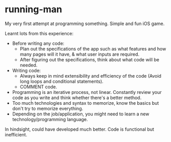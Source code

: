 # running-man
My very first attempt at programming something. Simple and fun iOS game. 

Learnt lots from this experience:
  - Before writing any code:
    - Plan out the specifications of the app such as what features and how many pages will it have, & what user inputs are required.
    - After figuring out the specifications, think about what code will be needed.
  - Writing code:
    - Always keep in mind extensibility and efficiency of the code (Avoid long loops and conditional statements). 
    - COMMENT code.
  - Programming is an iterative process, not linear. Constantly review your code as you write and think whether there's a better method.
  - Too much technologies and syntax to memorize, know the basics but don't try to memorize everything. 
  - Depending on the job/application, you might need to learn a new technology/programming language.
  
In hindsight, could have developed much better. Code is functional but inefficient.

